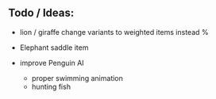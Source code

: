 
## Todo / Ideas:

 - lion / giraffe change variants to weighted items instead %
 
 - Elephant saddle item
    
 - improve Penguin AI
     - proper swimming animation
     - hunting fish
